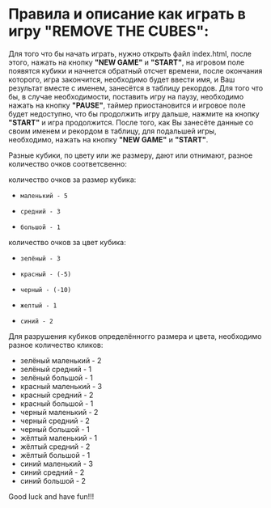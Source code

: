 # Правила и описание как играть в игру "REMOVE THE CUBES":

Для того что бы начать играть, нужно открыть файл index.html, после этого, 
нажать на кнопку **"NEW GAME"** и **"START"**, 
на игровом поле появятся кубики и начнется обратный
отсчет времени, после окончания которого, игра закончится, необходимо будет 
ввести имя, и Ваш результат вместе с именем, занесётся в таблицу рекордов.
Для того что бы, в случае необходимости, поставить игру на паузу, необходимо 
нажать на кнопку **"PAUSE"**, таймер приостановится и игровое поле будет недоступно,
что бы продолжить игру дальше, нажмите на кнопку **"START"** и игра продолжится.
После того, как Вы занесёте данные со своим именем и рекордом в таблицу, для 
подальшей игры, необходимо, нажать на кнопку **"NEW GAME"** и **"START"**.

Разные кубики, по цвету или же размеру, дают или отнимают, разное количество 
очков соответсвенно:

количество очков за размер кубика:    
-     маленький - 5
-     средний - 3
-     большой - 1

количество очков за цвет кубика:
-     зелёный - 3
-     красный - (-5)
-     черный - (-10)
-     желтый - 1
-     синий - 2

Для разрушения кубиков определённогго размера и цвета, необходимо разное количество кликов:
-    зелёный маленький - 2
-    зелёный средний - 1
-    зелёный большой - 1
-    красный маленький - 3
-    красный средний - 2
-    красный большой - 1
-    черный маленький - 2
-    черный средний - 2
-    черный большой - 1
-    жёлтый маленький - 1
-    жёлтый средний - 2
-    жёлтый большой - 1
-    синий маленький - 3
-    синий средний - 2
-    синий большой - 2

Good luck and have fun!!!
